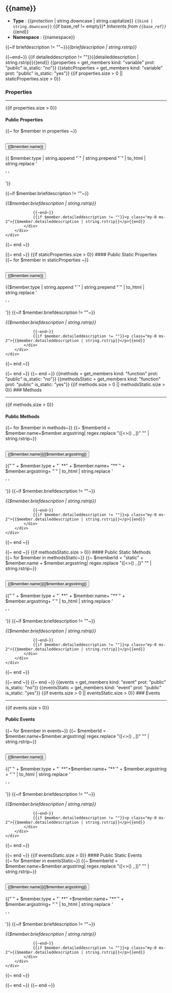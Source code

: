 ## {{name}}
* **Type** : {{protection | string.downcase | string.capitalize}} `{{kind | string.downcase}}`
{{if base_ref != empty}}* _Inherents from `{{base_ref}}`_ {{end}}
* **Namespace** : {{namespace}}

{{~if briefdescription != ""~}}_{{briefdescription | string.rstrip}}_

{{~end~}}
{{if detaileddescription != ""}}{{detaileddescription | string.rstrip}}{{end}}
{{properties = get_members kind: "variable" prot: "public" is_static: "no"}}
{{staticProperties = get_members kind: "variable" prot: "public" is_static: "yes"}}
{{if properties.size > 0 || staticProperties.size > 0}}
### Properties

---

{{if properties.size > 0}}
#### Public Properties
<div class="accordion" id="properties">
{{~ for $member in properties ~}}
	<div class="accordion-item">
		<h2 class="accordion-header">
           <button id="{{$member.name}}-heading" class="accordion-button collapsed" type="button" data-bs-toggle="collapse" data-bs-target="#{{$member.name}}" aria-expanded="false" aria-controls="{{$member.name}}">
            {{$member.name}}
			</button>
		</h2>
		<div id="{{$member.name}}" class="accordion-collapse collapse" aria-labelledby="{{$member.name}}-heading" data-bs-parent="#properties">
			<div class="accordion-body">
				<p class="my-0 ms-2">{{ $member.type | string.append "`" | string.prepend "`" | to_html | string.replace '<p>' '<p class="my-0 ms-2">'}}</p>
				{{~if $member.briefdescription != ""~}}<p class="my-0 ms-2"><i>{{$member.briefdescription | string.rstrip}}</i></p>
				
				{{~end~}}
				{{if $member.detaileddescription != ""}}<p class="my-0 ms-2">{{$member.detaileddescription | string.rstrip}}</p>{{end}}
			</div>
		</div>
	</div>
{{~ end ~}}
</div>
{{~ end ~}}
{{if staticProperties.size > 0}}
#### Public Static Properties
<div class="accordion" id="propertiesStatic">
{{~ for $member in staticProperties ~}}
	<div class="accordion-item">
		<h2 class="accordion-header">
           <button id="{{$member.name}}-heading" class="accordion-button collapsed" type="button" data-bs-toggle="collapse" data-bs-target="#{{$member.name}}" aria-expanded="false" aria-controls="{{$member.name}}">
            {{$member.name}}
			</button>
		</h2>
		<div id="{{$member.name}}" class="accordion-collapse collapse" aria-labelledby="{{$member.name}}-heading" data-bs-parent="#propertiesStatic">
			<div class="accordion-body">
				{{$member.type | string.append "`" | string.prepend "`" | to_html | string.replace '<p>' '<p class="my-0 ms-2">'}}
				{{~if $member.briefdescription != ""~}}<p class="my-0 ms-2"><i>{{$member.briefdescription | string.rstrip}}</i></p>
				
				{{~end~}}
				{{if $member.detaileddescription != ""}}<p class="my-0 ms-2">{{$member.detaileddescription | string.rstrip}}</p>{{end}}
			</div>
		</div>
	</div>
{{~ end ~}}
</div>
{{~ end ~}}
{{~ end ~}}
{{methods = get_members kind: "function" prot: "public" is_static: "no"}}
{{methodsStatic = get_members kind: "function" prot: "public" is_static: "yes"}}
{{if methods.size > 0 || methodsStatic.size > 0}}
### Methods

---

{{if methods.size > 0}}
#### Public Methods
<div class="accordion" id="methods">
{{~ for $member in methods~}}
{{~ $memberId = $member.name+$member.argsstring| regex.replace "([<>() ,.])" "" | string.rstrip~}}
	<div class="accordion-item">
		<h2 class="accordion-header">
           <button id="{{$memberId}}-heading" class="accordion-button collapsed" type="button" data-bs-toggle="collapse" data-bs-target="#{{$memberId}}" aria-expanded="false" aria-controls="{{$memberId}}">
            {{$member.name}}{{$member.argsstring}}
			</button>
		</h2>
		<div id="{{$memberId}}" class="accordion-collapse collapse" aria-labelledby="{{$memberId}}-heading" data-bs-parent="#methods">
			<div class="accordion-body">
				{{"`" + $member.type + "` **" + $member.name+ "**`" + $member.argsstring+ "`"  | to_html | string.replace '<p>' '<p class="my-0 ms-2">'}}
				{{~if $member.briefdescription != ""~}}<p class="my-0 ms-2"><i>{{$member.briefdescription | string.rstrip}}</i></p>
				
				{{~end~}}
				{{if $member.detaileddescription != ""}}<p class="my-0 ms-2">{{$member.detaileddescription | string.rstrip}}</p>{{end}}
			</div>
		</div>
	</div>
{{~ end ~}}
</div>
{{~ end ~}}
{{if methodsStatic.size > 0}}
#### Public Static Methods
<div class="accordion" id="methodsStatic">
{{~ for $member in methodsStatic~}}
{{~ $memberId = "static" + $member.name + $member.argsstring| regex.replace "([<>() ,.])" "" | string.rstrip~}}
	<div class="accordion-item">
		<h2 class="accordion-header">
           <button id="{{$memberId}}-heading" class="accordion-button collapsed" type="button" data-bs-toggle="collapse" data-bs-target="#{{$memberId}}" aria-expanded="false" aria-controls="{{$memberId}}">
            {{$member.name}}{{$member.argsstring}}
			</button>
		</h2>
		<div id="{{$memberId}}" class="accordion-collapse collapse" aria-labelledby="{{$memberId}}-heading" data-bs-parent="#methodsStatic">
			<div class="accordion-body">
				{{"`" + $member.type + "` **" + $member.name+ "**`" + $member.argsstring+ "`"  | to_html | string.replace '<p>' '<p class="my-0 ms-2">'}}
				{{~if $member.briefdescription != ""~}}<p class="my-0 ms-2"><i>{{$member.briefdescription | string.rstrip}}</i></p>
				
				{{~end~}}
				{{if $member.detaileddescription != ""}}<p class="my-0 ms-2">{{$member.detaileddescription | string.rstrip}}</p>{{end}}
			</div>
		</div>
	</div>
{{~ end ~}}
</div>
{{~ end ~}}
{{~ end ~}}
{{events = get_members kind: "event" prot: "public" is_static: "no"}}
{{eventsStatic = get_members kind: "event" prot: "public" is_static: "yes"}}
{{if events.size > 0 || eventsStatic.size > 0}}
### Events

---

{{if events.size > 0}}
#### Public Events
<div class="accordion" id="events">
{{~ for $member in events~}}
{{~ $memberId = $member.name+$member.argsstring| regex.replace "([<>() ,.])" "" | string.rstrip~}}
	<div class="accordion-item">
		<h2 class="accordion-header">
           <button id="{{$memberId}}-heading" class="accordion-button collapsed" type="button" data-bs-toggle="collapse" data-bs-target="#{{$memberId}}" aria-expanded="false" aria-controls="{{$member.name}}">
            {{$member.name}}
			</button>
		</h2>
		<div id="{{$memberId}}" class="accordion-collapse collapse" aria-labelledby="{{$memberId}}heading" data-bs-parent="#events">
			<div class="accordion-body">
				{{"`" + $member.type + "` **"+$member.name+ "**`" + $member.argsstring + "`"  | to_html | string.replace '<p>' '<p class="my-0 ms-2">'}}
				{{~if $member.briefdescription != ""~}}<p class="my-0 ms-2"><i>{{$member.briefdescription | string.rstrip}}</i></p>
				
				{{~end~}}
				{{if $member.detaileddescription != ""}}<p class="my-0 ms-2">{{$member.detaileddescription | string.rstrip}}</p>{{end}}
			</div>
		</div>
	</div>
{{~ end ~}}
</div>
{{~ end ~}}
{{if eventsStatic.size > 0}}
#### Public Static Events
<div class="accordion" id="eventsStatic">
{{~ for $member in eventsStatic~}}
{{~ $memberId = $member.name+$member.argsstring| regex.replace "([<>() ,.])" "" | string.rstrip~}}
	<div class="accordion-item">
		<h2 class="accordion-header">
           <button id="{{$memberId}}-heading" class="accordion-button collapsed" type="button" data-bs-toggle="collapse" data-bs-target="#{{$memberId}}" aria-expanded="false" aria-controls="{{$memberId}}">
            {{$member.name}}{{$member.argsstring}}
			</button>
		</h2>
		<div id="{{$memberId}}" class="accordion-collapse collapse" aria-labelledby="{{$memberId}}-heading" data-bs-parent="#eventsStatic">
			<div class="accordion-body">
				{{"`" + $member.type + "` **" +$member.name+ "**`" + $member.argsstring+ "`"  | to_html | string.replace '<p>' '<p class="my-0 ms-2">'}}
				{{~if $member.briefdescription != ""~}}<p class="my-0 ms-2"><i>{{$member.briefdescription | string.rstrip}}</i></p>
				
				{{~end~}}
				{{if $member.detaileddescription != ""}}<p class="my-0 ms-2">{{$member.detaileddescription | string.rstrip}}</p>{{end}}
			</div>
		</div>
	</div>
{{~ end ~}}
</div>
{{~ end ~}}
{{~ end ~}}